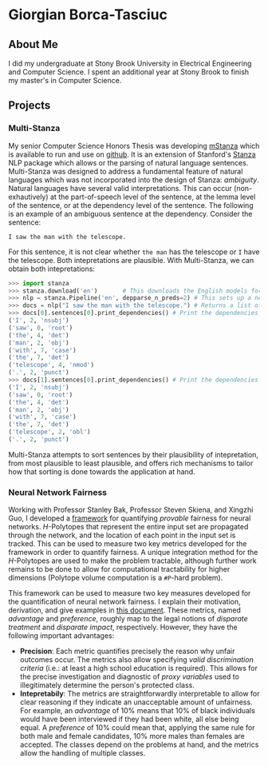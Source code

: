# Giorgian Borca-Tasciuc

## About Me
I did my undergraduate at Stony Brook University in Electrical Engineering and Computer Science. I spent an additional year at Stony Brook to finish my master's in Computer Science.

## Projects

### Multi-Stanza
My senior Computer Science Honors Thesis was developing [mStanza](https://arxiv.org/abs/2208.03094) which is available to run and use on [github](https://github.com/giorgianb/multi-stanza). It is an extension of Stanford's [Stanza](https://github.com/stanfordnlp/stanza) NLP package which allows or the parsing of natural language sentences. Multi-Stanza was designed to address a fundamental feature of natural languages which was not incorporated into the design of Stanza: *ambiguity*. Natural languages have several valid interpretations. This can occur (non-exhautively) at the part-of-speech level of the sentence, at the lemma level of the sentence, or at the dependency level of the sentence. The following is an example of an ambiguous sentence at the dependency.
Consider the sentence:
````
I saw the man with the telescope.
````
For this sentence, it is not clear whether `the man` has the telescope or `I` have the telescope. Both intepretations are plausible. With Multi-Stanza, we can obtain both intepretations:
```python
>>> import stanza
>>> stanza.download('en')       # This downloads the English models for the neural pipeline
>>> nlp = stanza.Pipeline('en', depparse_n_preds=2) # This sets up a neural pipeline in English. It generates two results at the dependency parsing level.
>>> docs = nlp("I saw the man with the telescope.") # Returns a list of documents, each containing an interpretation of the sentence
>>> docs[0].sentences[0].print_dependencies() # Print the dependencies of the first interpretation. The man has the telescope
('I', 2, 'nsubj')
('saw', 0, 'root')
('the', 4, 'det')
('man', 2, 'obj')
('with', 7, 'case')
('the', 7, 'det')
('telescope', 4, 'nmod')
('.', 2, 'punct')
>>> docs[1].sentences[0].print_dependencies() # Print the dependencies of the second interpretation. I have the telescope!
('I', 2, 'nsubj')
('saw', 0, 'root')
('the', 4, 'det')
('man', 2, 'obj')
('with', 7, 'case')
('the', 7, 'det')
('telescope', 2, 'obl')
('.', 2, 'punct')
```

Multi-Stanza attempts to sort sentences by their plausibility of intepretation, from most plausible to least plausible, and offers rich mechanisms to tailor how that sorting is done towards the application at hand.


### Neural Network Fairness
Working with Professor Stanley Bak, Professor Steven Skiena, and Xingzhi Guo, I developed a [framework](https://github.com/giorgianb/nn_fairness) for quantifying *provable* fairness for neural networks. *H*-Polytopes that represent the entire input set are propagated through the network, and the location of each point in the input set is tracked. This can be used to measure two key metrics developed for the framework in order to quantify fairness. A unique integration method for the *H*-Polytopes are used to make the problem tractable, although further work remains to be done to allow for computational tractability for higher dimensions (Polytope volume computation is a `#P`-hard problem).

This framework can be used to measure two key measures developed for the quantification of neural network fairness. I explain their motivation, derivation, and give examples in [this document](https://github.com/giorgianb/giorgianb.github.io/blob/5c6aa4b79367afb80294b4077ac0878253f462ac/fairness-exploration.pdf). These metrics, named *advantage* and *preference*, roughly map to the legal notions of *disparate treatment* and *disparate impact*, respectively. However, they have the following important advantages:

- **Precision**: Each metric quantifies precisely the reason why unfair outcomes occur. The metrics also allow specifying *valid discrimination criteria* (i.e.: at least a high school education is required). This allows for the precise investigation and diagnostic of *proxy variables* used to illegitimately determine the person's protected class. 
- **Intepretabily**: The metrics are straightforwardly interpretable to allow for clear reasoning if they indicate an unacceptable amount of unfairness. For example, an *advantage* of 10% means that 10% of black individuals would have been interviewed if they had been white, all else being equal. A *preference* of 10% could mean that, applying the same rule for both male and female candidates, 10% more males than females are accepted. The classes depend on the problems at hand, and the metrics allow the handling of multiple classes.
